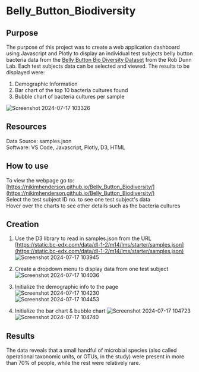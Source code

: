 # Belly_Button_Biodiversity
## Purpose
The purpose of this project was to create a web application dashboard using Javascript and Plotly to display an individual test subjects belly button bacteria data from the [Belly Button Bio Diversity Dataset](http://robdunnlab.com/projects/belly-button-biodiversity/) from the Rob Dunn Lab. Each test subjects data can be selected and viewed. The results to be displayed were:
1. Demographic Information
2. Bar chart of the top 10 bacteria cultures found
3. Bubble chart of bacteria cultures per sample

![Screenshot 2024-07-17 103326](https://github.com/user-attachments/assets/1418efbe-710b-4d24-8943-8d131e41a0fa)

## Resources
Data Source: samples.json <br/>
Software: VS Code, Javascript, Plotly, D3, HTML

## How to use
To view the webpage go to: [https://nikimhenderson.github.io/Belly_Button_Biodiversity/](https://nikimhenderson.github.io/Belly_Button_Biodiversity/)
<br/>Select the test subject ID no. to see one test subject's data
<br/>Hover over the charts to see other details such as the bacteria cultures

## Creation
1. Use the D3 library to read in samples.json from the URL [https://static.bc-edx.com/data/dl-1-2/m14/lms/starter/samples.json](https://static.bc-edx.com/data/dl-1-2/m14/lms/starter/samples.json) <br/>
![Screenshot 2024-07-17 103945](https://github.com/user-attachments/assets/3feeba30-20da-4024-ace2-ce6e20080d70)

2. Create a dropdown menu to display data from one test subject <br/>
![Screenshot 2024-07-17 104036](https://github.com/user-attachments/assets/2b909bea-9371-4e7f-a3df-9fb2e13d12fb)

3. Initialize the demographic info to the page <br/>
![Screenshot 2024-07-17 104230](https://github.com/user-attachments/assets/b28e88e0-1792-435c-9d65-1e6ae3609800)<br/>
![Screenshot 2024-07-17 104453](https://github.com/user-attachments/assets/2f402cf6-beb3-4412-9572-cff8e7498235)

4. Initialize the bar chart & bubble chart
![Screenshot 2024-07-17 104723](https://github.com/user-attachments/assets/f723db5d-0cf3-4825-90b6-28d96bacf85c)<br/>
![Screenshot 2024-07-17 104740](https://github.com/user-attachments/assets/dbfffde7-78c5-4b93-866e-f72f5bcc0422)

## Results
The data reveals that a small handful of microbial species (also called operational taxonomic units, or OTUs, in the study) were present in more than 70% of people, while the rest were relatively rare.

